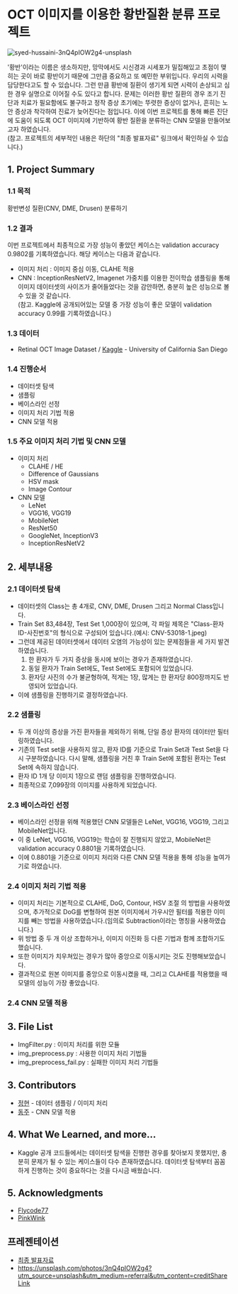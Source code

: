 # OCT 이미지를 이용한 황반질환 분류 프로젝트


![syed-hussaini-3nQ4pIOW2g4-unsplash](https://user-images.githubusercontent.com/80465347/127896461-dc5f95bb-1912-4769-a1d9-c2f96715b5d4.jpg)

'황반'이라는 이름은 생소하지만, 망막에서도 시신경과 시세포가 밀집해있고 초점이 맺히는 곳이 바로 황반이기 때문에 그만큼 중요하고 또 예민한 부위입니다. 우리의 시력을 담당한다고도 할 수 있습니다. 그런 만큼 황반에 질환이 생기게 되면 시력이 손상되고 심한 경우 실명으로 이어질 수도 있다고 합니다. 
문제는 이러한 황반 질환의 경우 조기 진단과 치료가 필요함에도 불구하고 정작 증상 초기에는 뚜렷한 증상이 없거나, 흔히는 노안 증상과 착각하여 진료가 늦어진다는 점입니다.
이에 이번 프로젝트를 통해 빠른 진단에 도움이 되도록 OCT 이미지에 기반하여 황반 질환을 분류하는 CNN 모델을 만들어보고자 하였습니다.  
(참고. 프로젝트의 세부적인 내용은 하단의 "최종 발표자료" 링크에서 확인하실 수 있습니다.)

## 1. Project Summary 
### 1.1 목적 
황반변성 질환(CNV, DME, Drusen) 분류하기 

### 1.2 결과
이번 프로젝트에서 최종적으로 가장 성능이 좋았던 케이스는 validation accuracy 0.9802를 기록하였습니다. 
해당 케이스는 다음과 같습니다.
- 이미지 처리 : 이미지 중심 이동, CLAHE 적용  
- CNN : InceptionResNetV2, Imagenet 가중치를 이용한 전이학습
샘플링을 통해 이미지 데이터셋의 사이즈가 줄어들었다는 것을 감안하면, 충분히 높은 성능으로 볼 수 있을 것 같습니다.  
(참고. Kaggle에 공개되어있는 모델 중 가장 성능이 좋은 모델이 validation accuracy 0.99를 기록하였습니다.)

### 1.3 데이터

- Retinal OCT Image Dataset / [Kaggle](https://www.kaggle.com/paultimothymooney/kermany2018) - University of California San Diego

### 1.4 진행순서 

- 데이터셋 탐색
- 샘플링
- 베이스라인 선정
- 이미지 처리 기법 적용  
- CNN 모델 적용  

### 1.5 주요 이미지 처리 기법 및 CNN 모델 

- 이미지 처리 
  - CLAHE / HE
  - Difference of Gaussians
  - HSV mask
  - Image Contour
- CNN 모델
  - LeNet
  - VGG16, VGG19
  - MobileNet
  - ResNet50
  - GoogleNet, InceptionV3
  - InceptionResNetV2 

## 2. 세부내용
### 2.1 데이터셋 탐색
- 데이터셋의 Class는 총 4개로, CNV, DME, Drusen 그리고 Normal Class입니다.
- Train Set 83,484장, Test Set 1,000장이 있으며, 각 파일 제목은 "Class-환자ID-사진번호"의 형식으로 구성되어 있습니다.(예시: CNV-53018-1.jpeg)
- 그런데 제공된 데이터셋에서 데이터 오염의 가능성이 있는 문제점들을 세 가지 발견하였습니다. 
  1) 한 환자가 두 가지 증상을 동시에 보이는 경우가 존재하였습니다.
  2) 동일 환자가 Train Set에도, Test Set에도 포함되어 있었습니다.
  3) 환자당 사진의 수가 불균형하여, 적게는 1장, 많게는 한 환자당 800장까지도 반영되어 있었습니다.
- 이에 샘플링을 진행하기로 결정하였습니다.
 
### 2.2 샘플링
- 두 개 이상의 증상을 가진 환자들을 제외하기 위해, 단일 증상 환자의 데이터만 필터링하였습니다.
- 기존의 Test set을 사용하지 않고, 환자 ID를 기준으로 Train Set과 Test Set을 다시 구분하였습니다. 다시 말해, 샘플링을 거친 후 Train Set에 포함된 환자는 Test Set에 속하지 않습니다.
- 환자 ID 1개 당 이미지 1장으로 랜덤 샘플링을 진행하였습니다.
- 최종적으로 7,099장의 이미지를 사용하게 되었습니다.

### 2.3 베이스라인 선정
- 베이스라인 선정을 위해 적용했던 CNN 모델들은 LeNet, VGG16, VGG19, 그리고 MobileNet입니다.
- 이 중 LeNet, VGG16, VGG19는 학습이 잘 진행되지 않았고, MobileNet은 validation accuracy 0.8801을 기록하였습니다. 
- 이에 0.8801을 기준으로 이미지 처리와 다른 CNN 모델 적용을 통해 성능을 높여가기로 하였습니다. 
 
### 2.4 이미지 처리 기법 적용

- 이미지 처리는 기본적으로 CLAHE, DoG, Contour, HSV 조절 의 방법을 사용하였으며, 추가적으로 DoG를 변형하여 원본 이미지에서 가우시안 필터를 적용한 이미지를 빼는 방법을 사용하였습니다.(임의로 Subtraction이라는 명칭을 사용하였습니다.)
- 위 방법 중 두 개 이상 조합하거나, 이미지 이진화 등 다른 기법과 함께 조합하기도 했습니다.
- 또한 이미지가 치우쳐있는 경우가 많아 중앙으로 이동시키는 것도 진행해보았습니다.
- 결과적으로 원본 이미지를 중앙으로 이동시켰을 때, 그리고 CLAHE를 적용했을 때 모델의 성능이 가장 좋았습니다.  
 
### 2.4 CNN 모델 적용 


## 3. File List 

-  ImgFilter.py : 이미지 처리를 위한 모듈 
-  img_preprocess.py : 사용한 이미지 처리 기법들 
-  img_preprocess_fail.py : 실패한 이미지 처리 기법들


## 3. Contributors

* [정현](https://github.com/JeonghyunKo) - 데이터 샘플링 / 이미지 처리 
* [동주](https://github.com/lee-edgar) - CNN 모델 적용 

## 4. What We Learned, and more... 

- Kaggle 공개 코드들에서는 데이터셋 탐색을 진행한 경우를 찾아보지 못했지만, 충분히 문제가 될 수 있는 케이스들이 다수 존재하였습니다. 데이터셋 탐색부터 꼼꼼하게 진행하는 것이 중요하다는 것을 다시금 배웠습니다.  

## 5. Acknowledgments 

* [Flycode77](https://github.com/FLY-CODE77)  
* [PinkWink](https://github.com/PinkWink) 

## 프레젠테이션 

* [최종 발표자료](https://drive.google.com/file/d/14zlx6sMUkVf-FzUKgFtDZxHWyBqisQj4/view?usp=sharing)
* https://unsplash.com/photos/3nQ4pIOW2g4?utm_source=unsplash&utm_medium=referral&utm_content=creditShareLink

